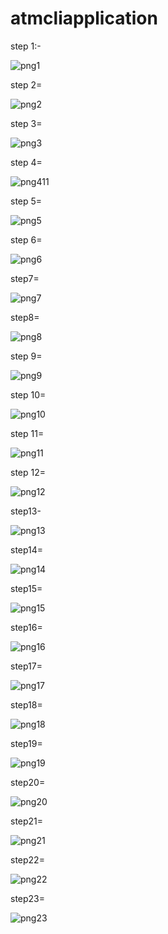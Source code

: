 # atmcliapplication

step 1:-

![png1](https://user-images.githubusercontent.com/76140789/117908696-ce5bda80-b2d0-11eb-9e83-856dfb6a0d96.png)

step 2=

![png2](https://user-images.githubusercontent.com/76140789/117908822-09f6a480-b2d1-11eb-904f-ec8bbe15c31e.png)

step 3=

![png3](https://user-images.githubusercontent.com/76140789/117908843-1418a300-b2d1-11eb-8aa3-45de84b254a0.png)

step 4=

![png411](https://user-images.githubusercontent.com/76140789/117908855-1975ed80-b2d1-11eb-888c-abbcf9fb8325.png)

step 5=

![png5](https://user-images.githubusercontent.com/76140789/117908864-1ed33800-b2d1-11eb-999b-d4e0fffb6ff7.png)

step 6=

![png6](https://user-images.githubusercontent.com/76140789/117908873-22ff5580-b2d1-11eb-94ba-7164b3b36285.png)

step7=

![png7](https://user-images.githubusercontent.com/76140789/117908882-25fa4600-b2d1-11eb-93e2-38fbd73f1218.png)

step8=

![png8](https://user-images.githubusercontent.com/76140789/117908896-2c88bd80-b2d1-11eb-9f89-4c664ba1d096.png)

step 9=

![png9](https://user-images.githubusercontent.com/76140789/117908903-327e9e80-b2d1-11eb-9ac5-de71a541fd5f.png)

step 10=

![png10](https://user-images.githubusercontent.com/76140789/117908928-39a5ac80-b2d1-11eb-9396-2bc1819bda90.png)

 step 11=
 
![png11](https://user-images.githubusercontent.com/76140789/117908947-3f02f700-b2d1-11eb-9bd9-827971be6ae1.png)

step 12=

![png12](https://user-images.githubusercontent.com/76140789/117908954-432f1480-b2d1-11eb-8cab-a50cfcca374b.png)

step13-

![png13](https://user-images.githubusercontent.com/76140789/117908973-4a562280-b2d1-11eb-8346-998dee81474f.png)

step14=

![png14](https://user-images.githubusercontent.com/76140789/117908969-49bd8c00-b2d1-11eb-9d98-6e7cec26aafb.png)

step15=

![png15](https://user-images.githubusercontent.com/76140789/117908999-56da7b00-b2d1-11eb-967d-616f37bd6eac.png)

step16=

![png16](https://user-images.githubusercontent.com/76140789/117909000-57731180-b2d1-11eb-9a6d-940363082985.png)

step17=

![png17](https://user-images.githubusercontent.com/76140789/117909005-5c37c580-b2d1-11eb-8a75-59df24bd53a7.png)

step18=

![png18](https://user-images.githubusercontent.com/76140789/117909009-5cd05c00-b2d1-11eb-918a-0db1e77b8c40.png)

step19=

![png19](https://user-images.githubusercontent.com/76140789/117909020-63f76a00-b2d1-11eb-8633-4f7bde57a416.png)

step20=

![png20](https://user-images.githubusercontent.com/76140789/117909019-635ed380-b2d1-11eb-90ee-56801124e94f.png)

step21=

![png21](https://user-images.githubusercontent.com/76140789/117909038-6d80d200-b2d1-11eb-9a5c-9aff32c52cde.png)

step22=

![png22](https://user-images.githubusercontent.com/76140789/117909034-6ce83b80-b2d1-11eb-9345-a6cf94f62fd6.png)

step23=

![png23](https://user-images.githubusercontent.com/76140789/117909037-6d80d200-b2d1-11eb-8948-03ff66fe427d.png)



